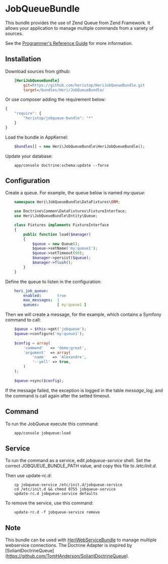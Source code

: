 # JobQueueBundle

This bundle provides the use of Zend Queue from Zend Framework. It allows your application to manage multiple commands from a variety of sources.

See the [Programmer's Reference Guide](http://framework.zend.com/manual/fr/zend.queue.html) for more information.

## Installation

Download sources from github:

```ini
    [HeriJobQueueBundle]
        git=https://github.com/heristop/HeriJobQueueBundle.git
        target=/bundles/Heri/JobQueueBundle/
```

Or use composer adding the requirement below:

``` js
{
    "require": {
        "heristop/jobqueue-bundle": "*"
    }
}
```


Load the bundle in AppKernel: 

```php
    $bundles[] = new Heri\JobQueueBundle\HeriJobQueueBundle();
```

Update your database:

```shell
    app/console doctrine:schema:update --force
```

## Configuration

Create a queue. For example, the queue below is named _my:queue_:

```php
    namespace Heri\JobQueueBundle\DataFixtures\ORM;

    use Doctrine\Common\DataFixtures\FixtureInterface;
    use Heri\JobQueueBundle\Entity\Queue;

    class Fixtures implements FixtureInterface
    {
        public function load($manager)
        {
            $queue = new Queue();
            $queue->setName('my:queue1');
            $queue->setTimeout(90);
            $manager->persist($queue);
            $manager->flush();
        }
    }
```

Define the queue to listen in the configuration:

```yaml
    heri_job_queue:  
        enabled:       true
        max_messages:  1
        queues:        [ my:queue1 ]
```

Then we will create a message, for the example, which contains a Symfony command to call:

```php
    $queue = $this->get('jobqueue');
    $queue->configure('my:queue1');
    
    $config = array(
        'command'   => 'demo:great',
        'argument'  => array(
            'name'   => 'Alexandre',
            '--yell' => true,
        )
    );
    
    $queue->sync($config);
```

If the message failed, the exception is logged in the table _message_log_, and the command is call again after the setted timeout.

## Command

To run the JobQueue execute this command:

```shell
    app/console jobqueue:load
```

## Service

To run the command as a service, edit _jobqueue-service_ shell.
Set the correct JOBQUEUE_BUNDLE_PATH value, and copy this file to _/etc/init.d_.

Then use update-rc.d:

```shell
    cp jobqueue-service /etc/init.d/jobqueue-service
    cd /etc/init.d && chmod 0755 jobqueue-service
    update-rc.d jobqueue-service defaults
```

To remove the service, use this command:

```shell
    update-rc.d -f jobqueue-service remove
```

## Note

This bundle can be used with [HeriWebServiceBundle](https://github.com/heristop/HeriWebServiceBundle/) to manage multiple webservice connections.
The Doctrine Adapter is inspired by [SoliantDoctrineQueue] (https://github.com/TomHAnderson/SoliantDoctrineQueue).